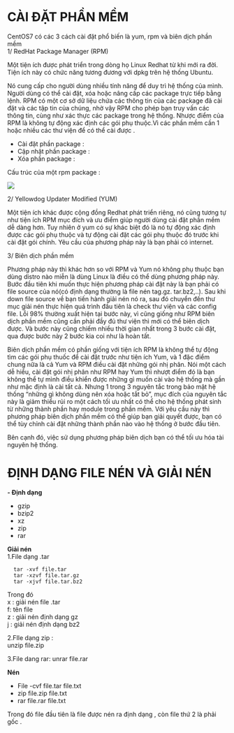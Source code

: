 # CÀI ĐẶT PHẦN MỀM  
CentOS7 có các 3 cách cài đặt phổ biến là yum, rpm và biên dịch phần mềm  
1/ RedHat Package Manager (RPM)

Một tiện ích được phát triển trong dòng họ Linux Redhat từ khi mới ra đời. Tiện ích này có chức năng tương đương với dpkg trên hệ thống Ubuntu.

Nó cung cấp cho người dùng nhiều tính năng để duy trì hệ thống của mình. Người dùng có thể cài đặt, xóa hoặc nâng cấp các package trực tiếp bằng lệnh. RPM có một cơ sở dữ liệu chứa các thông tin của các package đã cài đặt và các tập tin của chúng, nhờ vậy RPM cho phép bạn truy vấn các thông tin, cùng như xác thực các package trong hệ thống. Nhược điểm của RPM là không tự động xác định các gói phụ thuộc.Vì các phần mềm cần 1 hoặc nhiều các thư viện để có thể cài được . 
 - Cài đặt phần package :  
 - Cập nhật phần package : 
 - Xóa phần package :  

Cấu trúc của một rpm package :  

<img src="https://i.imgur.com/9NJ9eFu.png">  
  
 2/ Yellowdog Updater Modified (YUM)

Một tiện ích khác được cộng đồng Redhat phát triển riêng, nó cũng tương tự như tiện ích RPM mục đích và ưu điểm giúp người dùng cài đặt phần mềm dễ dàng hơn. Tuy nhiên ở yum có sự khác biệt đó là nó tự động xác định được các gói phụ thuộc và tự động cài đặt các gói phụ thuộc đó trước khi cài đặt gói chính. Yêu cầu của phương pháp này là bạn phải có internet.  

3/ Biên dịch phần mềm

Phương pháp này thì khác hơn so với RPM và Yum nó không phụ thuộc bạn dùng distro nào miễn là dùng Linux là điều có thể dùng phương pháp này. Bước đầu tiên khi muốn thực hiện phương pháp cài đặt này là bạn phải có file source của nó(có định dạng thường là file nén tag.gz. tar.bz2,..). Sau khi down file source về bạn tiến hành giải nén nó ra, sau đó chuyển đến thư mục giải nén thực hiện quá trình đầu tiên là check thư viện và các config file. Lỗi 98% thường xuất hiện tại bước này, vì cũng giống như RPM biên dịch phần mềm cũng cần phải đầy đủ thư viện thì mới có thể biên dịch được. Và bước này cũng chiếm nhiều thời gian nhất trong 3 bước cài đặt, qua được bước này 2 bước kia coi như là hoàn tất.

Biên dịch phần mềm có phần giống với tiện ích RPM là không thể tự động tìm các gói phụ thuốc để cài đặt trước như tiện ích Yum, và 1 đặc điểm chung nữa là cả Yum và RPM điều cài đặt những gói nhị phân. Nói một cách dễ hiểu, cài đặt gói nhị phân như RPM hay Yum thì nhượt điểm đó là bạn không thể tự mình điều khiển được những gì muốn cài vào hệ thống mà gần như mặc định là cài tất cả. Nhưng 1 trong 3 nguyên tắc trong bảo mật hệ thống “những gì không dùng nên xóa hoặc tắt bỏ”, mục đích của nguyên tắc này là giảm thiểu rủi ro một cách tối ưu nhất có thể cho hệ thống phát sinh từ những thành phần hay module trong phần mềm. Với yêu cầu này thì phương pháp biên dịch phần mềm có thể giúp bạn giải quyết được, bạn có thể tùy chỉnh cài đặt những thành phần nào vào hệ thống ở bước đầu tiên.

Bên cạnh đó, việc sử dụng phương pháp biên dịch bạn có thể tối ưu hóa tài nguyên hệ thống.  
# ĐỊNH DẠNG FILE NÉN VÀ GIẢI NÉN  

**- Định dạng** 

- gzip
- bzip2
- xz
- zip
- rar

**Giải nén**  
  1.File dạng .tar  
```
  tar -xvf file.tar  
  tar -xzvf file.tar.gz   
  tar -xjvf file.tar.bz2  
```
  Trong đó   
   x : giải nén file .tar  
    f: tên file  
    z : giải nén định dạng gz  
    j : giải nén định dạng bz2  

2.FIle dạng zip :   
unzip file.zip  

3.File dang rar:
unrar file.rar  

**Nén**
- File -cvf file.tar file.txt
- zip file.zip file.txt
- rar file.rar file.txt  

Trong đó file đầu tiên là file được nén ra định dạng , còn file thứ 2 là phải gốc .  

    


